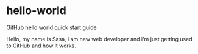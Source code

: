 # hello-world
GitHub hello world quick start guide

Hello, 
my name is Sasa, i am new web developer and i'm just getting used to GitHub and how it works.

